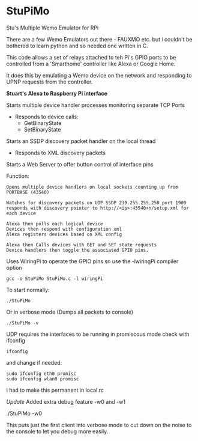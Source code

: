 # StuPiMo
Stu's Multiple Wemo Emulator for RPi


There are a few Wemo Emulators out there - FAUXMO etc. but i couldn't be bothered
to learn python and so needed one written in C.

This code allows a set of relays attached to teh Pi's GPIO ports to be controlled from a 'Smarthome' controller like Alexa or Google Home.

It does this by emulating a Wemo device on the network and responding to UPNP requests from the controller. 


**Stuart's Alexa to Raspberry Pi interface** 

Starts multiple device handler processes monitoring separate TCP Ports
- Responds to device calls:
	- GetBinaryState
	- SetBinaryState

Starts an SSDP discovery packet handler on the local thread
- Responds to XML discovery packets

Starts a Web Server to offer button control of interface pins

Function:

	Opens multiple device handlers on local sockets counting up from PORTBASE (43540)

	Watches for discovery packets on UDP SSDP 239.255.255.250 port 1900
	responds with discovery pointer to http://<ip>:43540+n/setup.xml for each device

	Alexa then polls each logical device
	Devices then respond with configuration xml
	Alexa registers devices based on XML config

	Alexa then Calls devices with GET and SET state requests
	Device handlers then toggle the associated GPIO pins.

Uses WiringPi to operate the GPIO pins
so use the -lwiringPi compiler option

	gcc -o StuPiMo StuPiMo.c -l wiringPi

To start normally:

	./StuPiMo

Or in verbose mode (Dumps all packets to console)

	./StuPiMo -v

UDP requires the interfaces to be running in promiscous mode
check with ifconfig

	ifconfig

and change if needed:

	sudo ifconfig eth0 promisc
	sudo ifconfig wlan0 promisc

I had to make this permanent in local.rc

*Update*
Added extra debug feature   -w0   and -w1

./StuPiMo -w0

This puts just the first client into verbose mode to cut down on the noise to the console to let you debug more easily.


